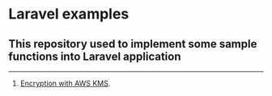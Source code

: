# Laravel examples
## This repository used to implement some sample functions into Laravel application

------

1. [Encryption with AWS KMS](https://github.com/thuannguyenit/Laravel-Example/tree/main/aws-kms#readme).
